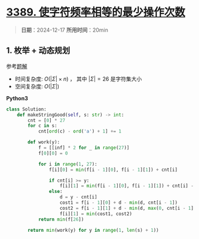 # [3389. 使字符频率相等的最少操作次数](https://leetcode.cn/problems/minimum-operations-to-make-character-frequencies-equal/description/)

> **日期**：2024-12-17
> **所用时间**：20min

## 1. 枚举 + 动态规划

参考[题解](https://leetcode.cn/problems/minimum-operations-to-make-character-frequencies-equal/solutions/3020622/mei-ju-dp-by-tsreaper-trnh)

- 时间复杂度: $O(|\Sigma|\times n)$ ， 其中 $|\Sigma| = 26$ 是字符集大小
- 空间复杂度: $O(|\Sigma|)$

**Python3**

```python
class Solution:
    def makeStringGood(self, s: str) -> int:
        cnt = [0] * 27
        for c in s:
            cnt[ord(c) - ord('a') + 1] += 1

        def work(y):
            f = [[inf] * 2 for _ in range(27)]
            f[0][0] = 0

            for i in range(1, 27):
                f[i][0] = min(f[i - 1][0], f[i - 1][1]) + cnt[i]

                if cnt[i] >= y:
                    f[i][1] = min(f[i - 1][0], f[i - 1][1]) + cnt[i] - y
                else:
                    d = y - cnt[i]
                    cost1 = f[i - 1][0] + d - min(d, cnt[i - 1])
                    cost2 = f[i - 1][1] + d - min(d, max(0, cnt[i - 1] - y))
                    f[i][1] = min(cost1, cost2)
            return min(f[26])

        return min(work(y) for y in range(1, len(s) + 1))
```